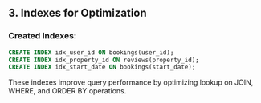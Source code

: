 ## 3. Indexes for Optimization

### Created Indexes:
```sql
CREATE INDEX idx_user_id ON bookings(user_id);
CREATE INDEX idx_property_id ON reviews(property_id);
CREATE INDEX idx_start_date ON bookings(start_date);
```

These indexes improve query performance by optimizing lookup on JOIN, WHERE, and ORDER BY operations.

